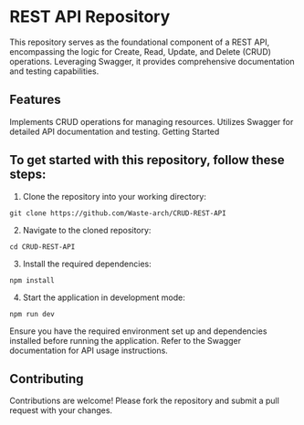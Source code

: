 # REST API Repository
This repository serves as the foundational component of a REST API, encompassing the logic for Create, Read, Update, and Delete (CRUD) operations. Leveraging Swagger, it provides comprehensive documentation and testing capabilities.

## Features
Implements CRUD operations for managing resources.
Utilizes Swagger for detailed API documentation and testing.
Getting Started
## To get started with this repository, follow these steps:
1. Clone the repository into your working directory:
```
git clone https://github.com/Waste-arch/CRUD-REST-API
```
2. Navigate to the cloned repository:
```
cd CRUD-REST-API
```
3. Install the required dependencies:
```
npm install
```
4. Start the application in development mode:
```
npm run dev
```
Ensure you have the required environment set up and dependencies installed before running the application. Refer to the Swagger documentation for API usage instructions.

## Contributing
Contributions are welcome! Please fork the repository and submit a pull request with your changes.
